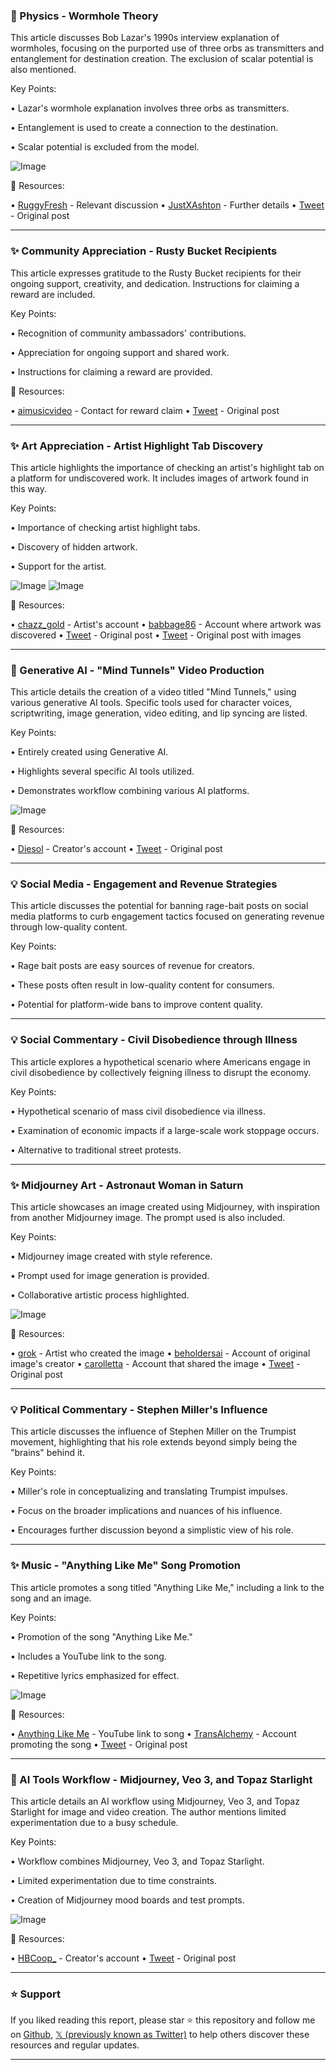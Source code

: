 ### 🤖 Physics - Wormhole Theory

This article discusses Bob Lazar's 1990s interview explanation of wormholes, focusing on the purported use of three orbs as transmitters and entanglement for destination creation.  The exclusion of scalar potential is also mentioned.

Key Points:

• Lazar's wormhole explanation involves three orbs as transmitters.

• Entanglement is used to create a connection to the destination.


• Scalar potential is excluded from the model.


![Image](https://pbs.twimg.com/amplify_video_thumb/1930508761791107072/img/baTSJ4Cdhg4POk4P.jpg)

🔗 Resources:

• [RuggyFresh](https://x.com/RuggyFresh) -  Relevant discussion
• [JustXAshton](https://x.com/JustXAshton) -  Further details
• [Tweet](https://x.com/JustXAshton/status/1930509989560414615) - Original post


---

### ✨ Community Appreciation - Rusty Bucket Recipients

This article expresses gratitude to the Rusty Bucket recipients for their ongoing support, creativity, and dedication.  Instructions for claiming a reward are included.

Key Points:

•  Recognition of community ambassadors' contributions.

• Appreciation for ongoing support and shared work.


• Instructions for claiming a reward are provided.


🔗 Resources:

• [aimusicvideo](https://x.com/aimusicvideo) - Contact for reward claim
• [Tweet](https://x.com/aimusicvideo/status/1931890664331264075) - Original post


---

### ✨ Art Appreciation - Artist Highlight Tab Discovery

This article highlights the importance of checking an artist's highlight tab on a platform for undiscovered work.  It includes images of artwork found in this way.

Key Points:

•  Importance of checking artist highlight tabs.


•  Discovery of hidden artwork.


•  Support for the artist.


![Image](https://pbs.twimg.com/media/GnS7uScXsAANQ_F?format=jpg&name=small)
![Image](https://pbs.twimg.com/media/GnS7uSfW4AAh3wS?format=jpg&name=small)

🔗 Resources:

• [chazz_gold](https://x.com/chazz_gold) - Artist's account
• [babbage86](https://x.com/babbage86) - Account where artwork was discovered
• [Tweet](https://x.com/chazz_gold/status/1931895440959766860) -  Original post
• [Tweet](https://x.com/babbage86/status/1906354953871880660) -  Original post with images


---

### 🚀 Generative AI -  "Mind Tunnels" Video Production

This article details the creation of a video titled "Mind Tunnels," using various generative AI tools.  Specific tools used for character voices, scriptwriting, image generation, video editing, and lip syncing are listed.

Key Points:

• Entirely created using Generative AI.


• Highlights several specific AI tools utilized.


• Demonstrates workflow combining various AI platforms.


![Image](https://pbs.twimg.com/amplify_video_thumb/1931742568565592064/img/cOuVM3ojBuXRn9MI.jpg)

🔗 Resources:

• [Diesol](https://x.com/Diesol) - Creator's account
• [Tweet](https://x.com/Diesol/status/1931743440871792807) - Original post


---

### 💡 Social Media - Engagement and Revenue Strategies

This article discusses the potential for banning rage-bait posts on social media platforms to curb engagement tactics focused on generating revenue through low-quality content.

Key Points:

•  Rage bait posts are easy sources of revenue for creators.


•  These posts often result in low-quality content for consumers.


•  Potential for platform-wide bans to improve content quality.



---

### 💡 Social Commentary -  Civil Disobedience through Illness

This article explores a hypothetical scenario where Americans engage in civil disobedience by collectively feigning illness to disrupt the economy.

Key Points:

•  Hypothetical scenario of mass civil disobedience via illness.


•  Examination of economic impacts if a large-scale work stoppage occurs.


•  Alternative to traditional street protests.


---

### ✨ Midjourney Art -  Astronaut Woman in Saturn

This article showcases an image created using Midjourney, with inspiration from another Midjourney image.  The prompt used is also included.

Key Points:

•  Midjourney image created with style reference.


•  Prompt used for image generation is provided.


•  Collaborative artistic process highlighted.


![Image](https://pbs.twimg.com/media/GstQZcQXoAAFuy-?format=jpg&name=small)

🔗 Resources:

• [grok](https://x.com/grok) - Artist who created the image
• [beholdersai](https://x.com/beholdersai) - Account of original image's creator
• [carolletta](https://x.com/carolletta) -  Account that shared the image
• [Tweet](https://x.com/carolletta/status/1931441030684979275) - Original post


---

### 💡 Political Commentary - Stephen Miller's Influence

This article discusses the influence of Stephen Miller on the Trumpist movement, highlighting that his role extends beyond simply being the "brains" behind it.

Key Points:

•  Miller's role in conceptualizing and translating Trumpist impulses.


•  Focus on the broader implications and nuances of his influence.


•  Encourages further discussion beyond a simplistic view of his role.



---

### ✨ Music - "Anything Like Me" Song Promotion

This article promotes a song titled "Anything Like Me,"  including a link to the song and an image.

Key Points:

•  Promotion of the song "Anything Like Me."


•  Includes a YouTube link to the song.


•  Repetitive lyrics emphasized for effect.



![Image](https://pbs.twimg.com/media/Gs5K6NSWcAAuvvC?format=jpg&name=900x900)

🔗 Resources:

• [Anything Like Me](http://youtu.be/qmMm1TwYYns?si=...) -  YouTube link to song
• [TransAlchemy](https://x.com/TransAlchemy) - Account promoting the song
• [Tweet](https://x.com/TransAlchemy/status/1931563656396882023) - Original post


---

### 🚀 AI Tools Workflow - Midjourney, Veo 3, and Topaz Starlight

This article details an AI workflow using Midjourney, Veo 3, and Topaz Starlight for image and video creation.  The author mentions limited experimentation due to a busy schedule.

Key Points:

•  Workflow combines Midjourney, Veo 3, and Topaz Starlight.


•  Limited experimentation due to time constraints.


•  Creation of Midjourney mood boards and test prompts.


![Image](https://pbs.twimg.com/ext_tw_video_thumb/1931820412112904192/pu/img/y4623fyAa_8iE0Vi.jpg)

🔗 Resources:

• [HBCoop_](https://x.com/HBCoop_) - Creator's account
• [Tweet](https://x.com/HBCoop_/status/1931820434590179681) - Original post


---

### ⭐️ Support

If you liked reading this report, please star ⭐️ this repository and follow me on [Github](https://github.com/Drix10), [𝕏 (previously known as Twitter)](https://x.com/DRIX_10_) to help others discover these resources and regular updates.

---